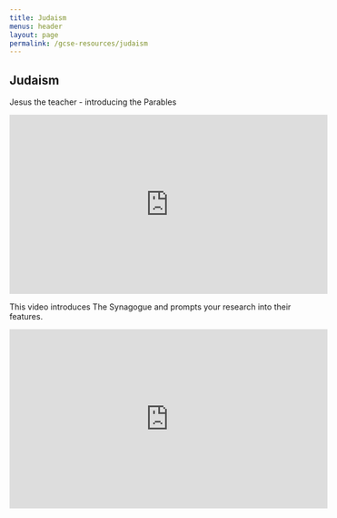 ```yaml
---
title: Judaism
menus: header
layout: page
permalink: /gcse-resources/judaism
---
```

## Judaism

Jesus the teacher - introducing the Parables

<iframe width="560" height="315" src="https://www.youtube.com/embed/gIqSBho6oVA" frameborder="0" allow="accelerometer; autoplay; encrypted-media; gyroscope; picture-in-picture" allowfullscreen></iframe>


This video introduces The Synagogue and prompts your research into their features.

<iframe width="560" height="315" src="https://www.youtube.com/embed/k4-CT077Q90" frameborder="0" allow="accelerometer; autoplay; encrypted-media; gyroscope; picture-in-picture" allowfullscreen></iframe>
